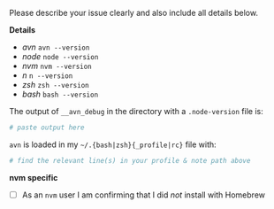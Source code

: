 Please describe your issue clearly and also include all details below.

**Details**

- _avn_ `avn --version`
- _node_ `node --version`
- _nvm_ `nvm --version`
- _n_ `n --version`
- _zsh_ `zsh --version`
- _bash_ `bash --version`

The output of `__avn_debug` in the directory with a `.node-version` file is:

```sh
# paste output here
```

`avn` is loaded in my `~/.{bash|zsh}{_profile|rc}` file with:

```sh
# find the relevant line(s) in your profile & note path above
```

**nvm specific**

- [ ] As an `nvm` user I am confirming that I did _not_ install with Homebrew
